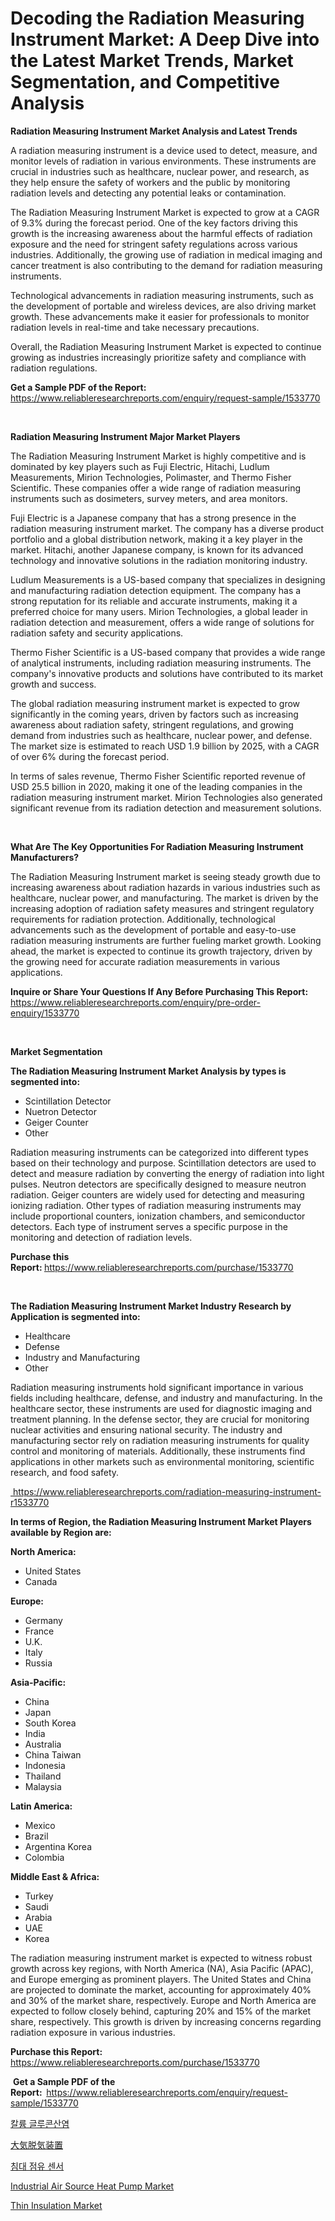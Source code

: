 <p><h1>Decoding the Radiation Measuring Instrument Market: A Deep Dive into the Latest Market Trends, Market Segmentation, and Competitive Analysis</h1></p><p><strong>Radiation Measuring Instrument Market Analysis and Latest Trends</strong></p>
<p><p>A radiation measuring instrument is a device used to detect, measure, and monitor levels of radiation in various environments. These instruments are crucial in industries such as healthcare, nuclear power, and research, as they help ensure the safety of workers and the public by monitoring radiation levels and detecting any potential leaks or contamination.</p><p>The Radiation Measuring Instrument Market is expected to grow at a CAGR of 9.3% during the forecast period. One of the key factors driving this growth is the increasing awareness about the harmful effects of radiation exposure and the need for stringent safety regulations across various industries. Additionally, the growing use of radiation in medical imaging and cancer treatment is also contributing to the demand for radiation measuring instruments.</p><p>Technological advancements in radiation measuring instruments, such as the development of portable and wireless devices, are also driving market growth. These advancements make it easier for professionals to monitor radiation levels in real-time and take necessary precautions.</p><p>Overall, the Radiation Measuring Instrument Market is expected to continue growing as industries increasingly prioritize safety and compliance with radiation regulations.</p></p>
<p><strong>Get a Sample PDF of the Report:&nbsp;</strong> <a href="https://www.reliableresearchreports.com/enquiry/request-sample/1533770">https://www.reliableresearchreports.com/enquiry/request-sample/1533770</a></p>
<p>&nbsp;</p>
<p><strong>Radiation Measuring Instrument Major Market Players</strong></p>
<p><p>The Radiation Measuring Instrument Market is highly competitive and is dominated by key players such as Fuji Electric, Hitachi, Ludlum Measurements, Mirion Technologies, Polimaster, and Thermo Fisher Scientific. These companies offer a wide range of radiation measuring instruments such as dosimeters, survey meters, and area monitors.</p><p>Fuji Electric is a Japanese company that has a strong presence in the radiation measuring instrument market. The company has a diverse product portfolio and a global distribution network, making it a key player in the market. Hitachi, another Japanese company, is known for its advanced technology and innovative solutions in the radiation monitoring industry.</p><p>Ludlum Measurements is a US-based company that specializes in designing and manufacturing radiation detection equipment. The company has a strong reputation for its reliable and accurate instruments, making it a preferred choice for many users. Mirion Technologies, a global leader in radiation detection and measurement, offers a wide range of solutions for radiation safety and security applications.</p><p>Thermo Fisher Scientific is a US-based company that provides a wide range of analytical instruments, including radiation measuring instruments. The company's innovative products and solutions have contributed to its market growth and success.</p><p>The global radiation measuring instrument market is expected to grow significantly in the coming years, driven by factors such as increasing awareness about radiation safety, stringent regulations, and growing demand from industries such as healthcare, nuclear power, and defense. The market size is estimated to reach USD 1.9 billion by 2025, with a CAGR of over 6% during the forecast period.</p><p>In terms of sales revenue, Thermo Fisher Scientific reported revenue of USD 25.5 billion in 2020, making it one of the leading companies in the radiation measuring instrument market. Mirion Technologies also generated significant revenue from its radiation detection and measurement solutions.</p></p>
<p>&nbsp;</p>
<p><strong>What Are The Key Opportunities For Radiation Measuring Instrument Manufacturers?</strong></p>
<p><p>The Radiation Measuring Instrument market is seeing steady growth due to increasing awareness about radiation hazards in various industries such as healthcare, nuclear power, and manufacturing. The market is driven by the increasing adoption of radiation safety measures and stringent regulatory requirements for radiation protection. Additionally, technological advancements such as the development of portable and easy-to-use radiation measuring instruments are further fueling market growth. Looking ahead, the market is expected to continue its growth trajectory, driven by the growing need for accurate radiation measurements in various applications.</p></p>
<p><strong>Inquire or Share Your Questions If Any Before Purchasing This Report:</strong> <a href="https://www.reliableresearchreports.com/enquiry/pre-order-enquiry/1533770">https://www.reliableresearchreports.com/enquiry/pre-order-enquiry/1533770</a></p>
<p>&nbsp;</p>
<p><strong>Market Segmentation</strong></p>
<p><strong>The Radiation Measuring Instrument Market Analysis by types is segmented into:</strong></p>
<p><ul><li>Scintillation Detector</li><li>Nuetron Detector</li><li>Geiger Counter</li><li>Other</li></ul></p>
<p><p>Radiation measuring instruments can be categorized into different types based on their technology and purpose. Scintillation detectors are used to detect and measure radiation by converting the energy of radiation into light pulses. Neutron detectors are specifically designed to measure neutron radiation. Geiger counters are widely used for detecting and measuring ionizing radiation. Other types of radiation measuring instruments may include proportional counters, ionization chambers, and semiconductor detectors. Each type of instrument serves a specific purpose in the monitoring and detection of radiation levels.</p></p>
<p><strong>Purchase this Report:&nbsp;</strong><a href="https://www.reliableresearchreports.com/purchase/1533770">https://www.reliableresearchreports.com/purchase/1533770</a></p>
<p>&nbsp;</p>
<p><strong>The Radiation Measuring Instrument Market Industry Research by Application is segmented into:</strong></p>
<p><ul><li>Healthcare</li><li>Defense</li><li>Industry and Manufacturing</li><li>Other</li></ul></p>
<p><p>Radiation measuring instruments hold significant importance in various fields including healthcare, defense, and industry and manufacturing. In the healthcare sector, these instruments are used for diagnostic imaging and treatment planning. In the defense sector, they are crucial for monitoring nuclear activities and ensuring national security. The industry and manufacturing sector rely on radiation measuring instruments for quality control and monitoring of materials. Additionally, these instruments find applications in other markets such as environmental monitoring, scientific research, and food safety.</p></p>
<p><a href="https://www.reliableresearchreports.com/radiation-measuring-instrument-r1533770">&nbsp;https://www.reliableresearchreports.com/radiation-measuring-instrument-r1533770</a></p>
<p><strong>In terms of Region, the Radiation Measuring Instrument Market Players available by Region are:</strong></p>
<p>
    <p> <strong> North America: </strong>
        <ul>
            <li>United States</li>
            <li>Canada</li>
        </ul>
        </p> 
    <p> <strong> Europe: </strong>
        <ul>
            <li>Germany</li>
            <li>France</li>
            <li>U.K.</li>
            <li>Italy</li>
            <li>Russia</li>
        </ul>
        </p> 
    <p> <strong> Asia-Pacific: </strong>
        <ul>
            <li>China</li>
            <li>Japan</li>
            <li>South Korea</li>
            <li>India</li>
            <li>Australia</li>
            <li>China Taiwan</li>
            <li>Indonesia</li>
            <li>Thailand</li>
            <li>Malaysia</li>
        </ul>
        </p> 
    <p> <strong> Latin America: </strong>
        <ul>
            <li>Mexico</li>
            <li>Brazil</li>
            <li>Argentina Korea</li>
            <li>Colombia</li>
        </ul>
        </p> 
    <p> <strong> Middle East & Africa: </strong>
        <ul>
            <li>Turkey</li>
            <li>Saudi</li>
            <li>Arabia</li>
            <li>UAE</li>
            <li>Korea</li>
        </ul>
    </p>
    </p>
<p><p>The radiation measuring instrument market is expected to witness robust growth across key regions, with North America (NA), Asia Pacific (APAC), and Europe emerging as prominent players. The United States and China are projected to dominate the market, accounting for approximately 40% and 30% of the market share, respectively. Europe and North America are expected to follow closely behind, capturing 20% and 15% of the market share, respectively. This growth is driven by increasing concerns regarding radiation exposure in various industries.</p></p>
<p><strong>Purchase this Report: </strong><a href="https://www.reliableresearchreports.com/purchase/1533770">https://www.reliableresearchreports.com/purchase/1533770</a></p>
<p>&nbsp;<strong>Get a Sample PDF of the Report:&nbsp;&nbsp;</strong><a href="https://www.reliableresearchreports.com/enquiry/request-sample/1533770">https://www.reliableresearchreports.com/enquiry/request-sample/1533770</a></p>
<p><strong></strong></p>
<p><p><a href="https://medium.com/@gustavorn8776/%ED%8F%AC%ED%83%80%EC%8A%98-%EA%B8%80%EB%A3%A8%EC%BD%94%EB%84%A4%EC%9D%B4%ED%8A%B8-%EC%8B%9C%EC%9E%A5-%EC%A0%90%EC%9C%A0%EC%9C%A8-%EB%B3%80%ED%99%94-%EB%B0%8F-%EC%8B%9C%EC%9E%A5-%EC%84%B1%EC%9E%A5-%EB%8F%99%ED%96%A5-2024-2031-28fbe7b4e423">칼륨 글루콘산염</a></p><p><a href="https://github.com/ReganWisoky2023/Market-Research-Report-List-1/blob/main/647062828652.md">大気脱気装置</a></p><p><a href="https://github.com/darrellockm3ytan895656/Market-Research-Report-List-1/blob/main/480137026212.md">침대 점유 센서</a></p><p><a href="https://github.com/shotows/Market-Research-Report-List-2/blob/main/industrial-air-source-heat-pump-market.md">Industrial Air Source Heat Pump Market</a></p><p><a href="https://issuu.com/reportprime-2/docs/thin-insulation-market-size-2030.pptx">Thin Insulation Market</a></p></p>